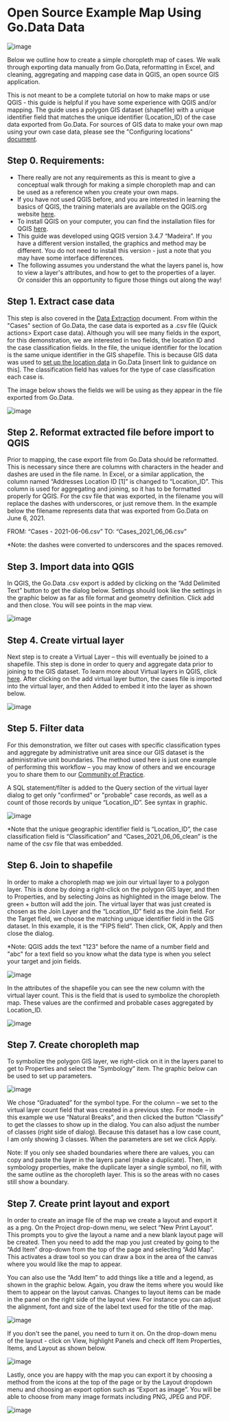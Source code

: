 # Open Source Example Map Using Go.Data Data

![image](https://user-images.githubusercontent.com/19505814/122239678-21581d00-ce8f-11eb-8b3e-5a9bfdcd7649.png)

Below we outline how to create a simple choropleth map of cases. We walk through exporting data manually from Go.Data, reformatting in Excel, and cleaning, aggregating and mapping case data in QGIS, an open source GIS application.

This is not meant to be a complete tutorial on how to make maps or use QGIS - this guide is helpful if you have some experience with QGIS and/or mapping. The guide uses a polygon GIS dataset (shapefile) with a unique identifier field that matches the unique identifier (Location_ID) of the case data exported from Go.Data. For sources of GIS data to make your own map using your own case data, please see the "Configuring locations" [document](https://worldhealthorganization.github.io/godata/locations/).

## Step 0. Requirements:
- There really are not any requirements as this is meant to give a conceptual walk through for making a simple choropleth map and can be used as a reference when you create your own maps. 
- If you have not used QGIS before, and you are interested in learning the basics of QGIS, the training materials are available on the QGIS.org website [here](https://qgis.org/en/site/forusers/trainingmaterial/index.html). 
- To install QGIS on your computer, you can find the installation files for QGIS [here](https://qgis.org/en/site/forusers/download.html). 
- This guide was developed using QGIS version 3.4.7 “Madeira”. If you have a different version installed, the graphics and method may be different. You do not need to install this version - just a note that you may have some interface differences.
- The following assumes you understand the what the layers panel is, how to view a layer's attributes, and how to get to the properties of a layer. Or consider this an opportunity to figure those things out along the way!

## Step 1. Extract case data
This step is also covered in the [Data Extraction](https://worldhealthorganization.github.io/godata/data-extraction/) document. From within the "Cases" section of Go.Data, the case data is exported as a .csv file (Quick actions> Export case data). Although you will see many fields in the export, for this demonstration, we are interested in two fields, the location ID and the case classification fields. In the file, the unique identifier for the location is the same unique identifier in the GIS shapefile. This is because GIS data was used to [set up the location data](https://worldhealthorganization.github.io/godata/locations/) in Go.Data [insert link to guidance on this]. The classification field has values for the type of case classification each case is.

The image below shows the fields we will be using as they appear in the file exported from Go.Data.

![image](https://user-images.githubusercontent.com/19505814/122994010-f92c5a80-d375-11eb-9ce6-8929a70a1da6.png)


## Step 2. Reformat extracted file before import to QGIS 
Prior to mapping, the case export file from Go.Data should be reformatted. This is necessary since there are columns with characters in the header and dashes are used in the file name. In Excel, or a similar application, the column named “Addresses Location ID [1]” is changed to “Location_ID”. This column is used for aggregating and joining, so it has to be formatted properly for QGIS. For the csv file that was exported, in the filename you will replace the dashes with underscores, or just remove them. In the example below the filename represents data that was exported from Go.Data on June 6, 2021.

FROM: “Cases - 2021-06-06.csv”
TO: “Cases_2021_06_06.csv”

*Note: the dashes were converted to underscores and the spaces removed.

## Step 3. Import data into QGIS
In QGIS, the Go.Data .csv export is added by clicking on the “Add Delimited Text” button to get the dialog below. Settings should look like the settings in the graphic below as far as file format and geometry definition. Click add and then close. You will see points in the map view.

![image](https://user-images.githubusercontent.com/19505814/122250195-7566ff80-ce97-11eb-8b96-bca5e1eed015.png)

## Step 4. Create virtual layer
Next step is to create a Virtual Layer – this will eventually be joined to a shapefile. This step is done in order to query and aggregate data prior to joining to the GIS dataset. To learn more about Virtual layers in QGIS, click [here](https://docs.qgis.org/3.16/en/docs/user_manual/managing_data_source/create_layers.html?highlight=virtual#creating-virtual-layers). After clicking on the add virtual layer button, the cases file is imported into the virtual layer, and then Added to embed it into the layer as shown below. 

![image](https://user-images.githubusercontent.com/19505814/122294900-8c711600-cec6-11eb-88e1-8fd1cc62d113.png)


## Step 5. Filter data
For this demonstration, we filter out cases with specific classification types and aggregate by administrative unit area since our GIS dataset is the administrative unit boundaries. The method used here is just one example of performing this workflow – you may know of others and we encourage you to share them to our [Community of Practice](https://community-godata.who.int/login). 

A SQL statement/filter is added to the Query section of the virtual layer dialog to get only "confirmed" or "probable" case records, as well as a count of those records by unique “Location_ID”. See syntax in graphic. 

![image](https://user-images.githubusercontent.com/19505814/122295207-ef62ad00-cec6-11eb-94de-8e856275a929.png)

*Note that the unique geographic identifier field is “Location_ID”, the case classification field is “Classification” and “Cases_2021_06_06_clean” is the name of the csv file that was embedded. 

## Step 6. Join to shapefile
In order to make a choropleth map we join our virtual layer to a polygon layer. This is done by doing a right-click on the polygon GIS layer, and then to Properties, and by selecting Joins as highlighted in the image below. The green + button will add the join. The virtual layer that was just created is chosen as the Join Layer and the “Location_ID” field as the Join field. For the Target field, we choose the matching unique identifier field in the GIS dataset. In this example, it is the “FIPS field”. Then click, OK, Apply and then close the dialog. 

*Note: QGIS adds the text "123" before the name of a number field and "abc" for a text field so you know what the data type is when you select your target and join fields.

![image](https://user-images.githubusercontent.com/19505814/122295775-a0694780-cec7-11eb-9a18-a8cbbe9b29bc.png)

In the attributes of the shapefile you can see the new column with the virtual layer count. This is the field that is used to symbolize the choropleth map. These values are the confirmed and probable cases aggregated by Location_ID.

![image](https://user-images.githubusercontent.com/19505814/122296031-eb835a80-cec7-11eb-96fd-989c510fc97e.png)

## Step 7. Create choropleth map
To symbolize the polygon GIS layer, we right-click on it in the layers panel to get to Properties and select the “Symbology” item. The graphic below can be used to set up parameters. 

![image](https://user-images.githubusercontent.com/19505814/122296311-41580280-cec8-11eb-8603-20f08b0a454b.png)

We chose “Graduated” for the symbol type. For the column – we set to the virtual layer count field that was created in a previous step. For mode – in this example we use “Natural Breaks”, and then clicked the button “Classify” to get the classes to show up in the dialog. You can also adjust the number of classes (right side of dialog). Because this dataset has a low case count, I am only showing 3 classes. When the parameters are set we click Apply.

Note: If you only see shaded boundaries where there are values, you can copy and paste the layer in the layers panel (make a duplicate). Then, in symbology properties, make the duplicate layer a single symbol, no fill, with the same outline as the choropleth layer. This is so the areas with no cases still show a boundary.

## Step 7. Create print layout and export
In order to create an image file of the map we create a layout and export it as a png. On the Project drop-down menu, we select “New Print Layout”. This prompts you to give the layout a name and a new blank layout page will be created. Then you need to add the map you just created by going to the “Add Item” drop-down from the top of the page and selecting “Add Map”. This activates a draw tool so you can draw a box in the area of the canvas where you would like the map to appear. 

You can also use the “Add Item” to add things like a title and a legend, as shown in the graphic below. Again, you draw the items where you would like them to appear on the layout canvas. Changes to layout items can be made in the panel on the right side of the layout view. For instance you can adjust the alignment, font and size of the label text used for the title of the map. 

![image](https://user-images.githubusercontent.com/19505814/122999043-c5543380-d37b-11eb-8fb9-ef938d85cf3c.png)

If you don't see the panel, you need to turn it on. On the drop-down menu of the layout - click on View, highlight Panels and check off Item Properties, Items, and Layout as shown below.

![image](https://user-images.githubusercontent.com/19505814/122998561-3515ee80-d37b-11eb-9b89-69ffc5981afd.png)

Lastly, once you are happy with the map you can export it by choosing a method from the icons at the top of the page or by the Layout dropdown menu and choosing an export option such as “Export as image”. You will be able to choose from many image formats including PNG, JPEG and PDF.

![image](https://user-images.githubusercontent.com/19505814/122999636-85418080-d37c-11eb-8dfe-8bde2fba2ea5.png)
